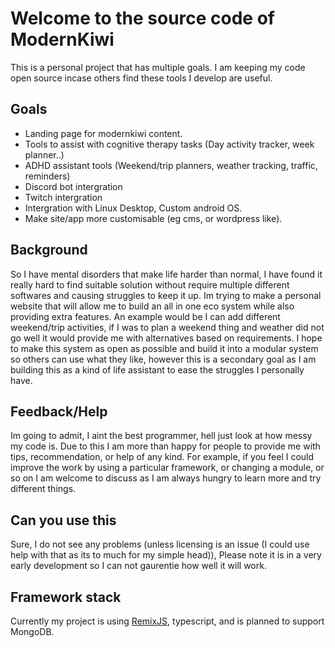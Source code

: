 # Welcome to the source code of ModernKiwi

This is a personal project that has multiple goals.
I am keeping my code open source incase others find these tools I develop are useful.

## Goals

- Landing page for modernkiwi content.
- Tools to assist with cognitive therapy tasks (Day activity tracker, week planner..)
- ADHD assistant tools (Weekend/trip planners, weather tracking, traffic, reminders)
- Discord bot intergration
- Twitch intergration
- Intergration with Linux Desktop, Custom android OS.
- Make site/app more customisable (eg cms, or wordpress like).

## Background

So I have mental disorders that make life harder than normal, I have found it really hard to find suitable solution without require multiple different softwares and causing struggles to keep it up.
Im trying to make a personal website that will allow me to build an all in one eco system while also providing extra features.
An example would be I can add different weekend/trip activities, if I was to plan a weekend thing and weather did not go well it would provide me with alternatives based on requirements.
I hope to make this system as open as possible and build it into a modular system so others can use what they like, however this is a secondary goal as I am building this as a kind of life assistant to ease the struggles I personally have.

## Feedback/Help

Im going to admit, I aint the best programmer, hell just look at how messy my code is. Due to this I am more than happy for people to provide me with tips, recommendation, or help of any kind.
For example, if you feel I could improve the work by using a particular framework, or changing a module, or so on I am welcome to discuss as I am always hungry to learn more and try different things.

## Can you use this

Sure, I do not see any problems (unless licensing is an issue (I could use help with that as its to much for my simple head)), Please note it is in a very early development so I can not gaurentie how well it will work.

## Framework stack

Currently my project is using [RemixJS](https://remix.run/), typescript, and is planned to support MongoDB.
